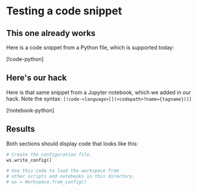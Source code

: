 Testing a code snippet
=====================

This one already works
---------------------
Here is a code snippet from a Python file, which is supported today:

[!code-python[](codefiles/create-workspace.py?name=writeConfig)]

Here's our hack
---------------------

Here is that same snippet from a Jupyter notebook, which we added in our hack.  Note the syntax: `[!code-<language>[](<codepath>?name={tagname})]]`

[!notebook-python[](codefiles/create-workspace.ipynb?name=writeConfig)]

Results
--------

Both sections should display  code that looks like this:

```python
# Create the configuration file.
ws.write_config()

# Use this code to load the workspace from 
# other scripts and notebooks in this directory.
# ws = Workspace.from_config()
```
